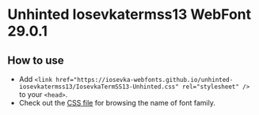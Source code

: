 # Unhinted Iosevkatermss13 WebFont 29.0.1

## How to use

- Add `<link href="https://iosevka-webfonts.github.io/unhinted-iosevkatermss13/IosevkaTermSS13-Unhinted.css" rel="stylesheet" />` to your `<head>`.
- Check out the [CSS file](./IosevkaTermSS13-Unhinted.css) for browsing the name of font family.
